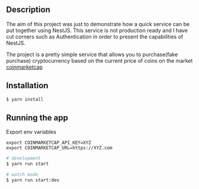 ## Description
The aim of this project was just to demonstrate how a quick service can be put together using NestJS. This service is not production ready and I have cut corners such as Authentication in order to present the capabilities of NestJS. 

The project is a pretty simple service that allows you to purchase(fake purchase) cryptocurrency based on the current price of coins on the market [coinmarketcap](https://coinmarketcap.com/)

## Installation

```bash
$ yarn install
```

## Running the app

Export env variables
```
export COINMARKETCAP_API_KEY=XYZ
export COINMARKETCAP_URL=https://XYZ.com
```


```bash
# development
$ yarn run start

# watch mode
$ yarn run start:dev
```
